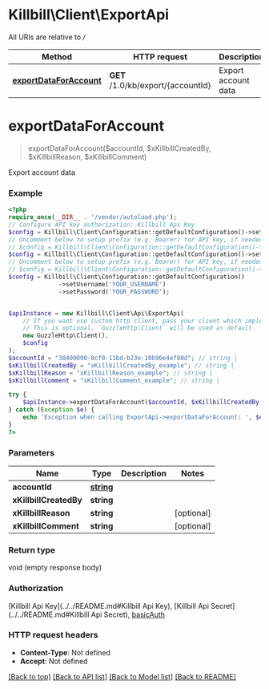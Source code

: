 # Killbill\Client\ExportApi

All URIs are relative to */*

Method | HTTP request | Description
------------- | ------------- | -------------
[**exportDataForAccount**](ExportApi.md#exportDataForAccount) | **GET** /1.0/kb/export/{accountId} | Export account data

# **exportDataForAccount**
> exportDataForAccount($accountId, $xKillbillCreatedBy, $xKillbillReason, $xKillbillComment)

Export account data

### Example
```php
<?php
require_once(__DIR__ . '/vendor/autoload.php');
// Configure API key authorization: Killbill Api Key
$config = Killbill\Client\Configuration::getDefaultConfiguration()->setApiKey('X-Killbill-ApiKey', 'YOUR_API_KEY');
// Uncomment below to setup prefix (e.g. Bearer) for API key, if needed
// $config = Killbill\Client\Configuration::getDefaultConfiguration()->setApiKeyPrefix('X-Killbill-ApiKey', 'Bearer');// Configure API key authorization: Killbill Api Secret
$config = Killbill\Client\Configuration::getDefaultConfiguration()->setApiKey('X-Killbill-ApiSecret', 'YOUR_API_KEY');
// Uncomment below to setup prefix (e.g. Bearer) for API key, if needed
// $config = Killbill\Client\Configuration::getDefaultConfiguration()->setApiKeyPrefix('X-Killbill-ApiSecret', 'Bearer');// Configure HTTP basic authorization: basicAuth
$config = Killbill\Client\Configuration::getDefaultConfiguration()
              ->setUsername('YOUR_USERNAME')
              ->setPassword('YOUR_PASSWORD');


$apiInstance = new Killbill\Client\Api\ExportApi(
    // If you want use custom http client, pass your client which implements `GuzzleHttp\ClientInterface`.
    // This is optional, `GuzzleHttp\Client` will be used as default.
    new GuzzleHttp\Client(),
    $config
);
$accountId = "38400000-8cf0-11bd-b23e-10b96e4ef00d"; // string | 
$xKillbillCreatedBy = "xKillbillCreatedBy_example"; // string | 
$xKillbillReason = "xKillbillReason_example"; // string | 
$xKillbillComment = "xKillbillComment_example"; // string | 

try {
    $apiInstance->exportDataForAccount($accountId, $xKillbillCreatedBy, $xKillbillReason, $xKillbillComment);
} catch (Exception $e) {
    echo 'Exception when calling ExportApi->exportDataForAccount: ', $e->getMessage(), PHP_EOL;
}
?>
```

### Parameters

Name | Type | Description  | Notes
------------- | ------------- | ------------- | -------------
 **accountId** | [**string**](../Model/.md)|  |
 **xKillbillCreatedBy** | **string**|  |
 **xKillbillReason** | **string**|  | [optional]
 **xKillbillComment** | **string**|  | [optional]

### Return type

void (empty response body)

### Authorization

[Killbill Api Key](../../README.md#Killbill Api Key), [Killbill Api Secret](../../README.md#Killbill Api Secret), [basicAuth](../../README.md#basicAuth)

### HTTP request headers

 - **Content-Type**: Not defined
 - **Accept**: Not defined

[[Back to top]](#) [[Back to API list]](../../README.md#documentation-for-api-endpoints) [[Back to Model list]](../../README.md#documentation-for-models) [[Back to README]](../../README.md)


